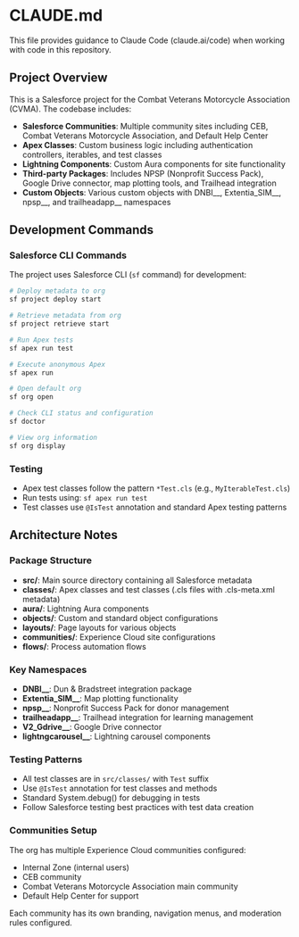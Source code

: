 # CLAUDE.md

This file provides guidance to Claude Code (claude.ai/code) when working with code in this repository.

## Project Overview

This is a Salesforce project for the Combat Veterans Motorcycle Association (CVMA). The codebase includes:

- **Salesforce Communities**: Multiple community sites including CEB, Combat Veterans Motorcycle Association, and Default Help Center
- **Apex Classes**: Custom business logic including authentication controllers, iterables, and test classes
- **Lightning Components**: Custom Aura components for site functionality
- **Third-party Packages**: Includes NPSP (Nonprofit Success Pack), Google Drive connector, map plotting tools, and Trailhead integration
- **Custom Objects**: Various custom objects with DNBI__, Extentia_SIM__, npsp__, and trailheadapp__ namespaces

## Development Commands

### Salesforce CLI Commands
The project uses Salesforce CLI (`sf` command) for development:

```bash
# Deploy metadata to org
sf project deploy start

# Retrieve metadata from org  
sf project retrieve start

# Run Apex tests
sf apex run test

# Execute anonymous Apex
sf apex run

# Open default org
sf org open

# Check CLI status and configuration
sf doctor

# View org information
sf org display
```

### Testing
- Apex test classes follow the pattern `*Test.cls` (e.g., `MyIterableTest.cls`)
- Run tests using: `sf apex run test`
- Test classes use `@IsTest` annotation and standard Apex testing patterns

## Architecture Notes

### Package Structure
- **src/**: Main source directory containing all Salesforce metadata
- **classes/**: Apex classes and test classes (.cls files with .cls-meta.xml metadata)
- **aura/**: Lightning Aura components
- **objects/**: Custom and standard object configurations
- **layouts/**: Page layouts for various objects
- **communities/**: Experience Cloud site configurations
- **flows/**: Process automation flows

### Key Namespaces
- **DNBI__**: Dun & Bradstreet integration package
- **Extentia_SIM__**: Map plotting functionality 
- **npsp__**: Nonprofit Success Pack for donor management
- **trailheadapp__**: Trailhead integration for learning management
- **V2_Gdrive__**: Google Drive connector
- **lightngcarousel__**: Lightning carousel components

### Testing Patterns
- All test classes are in `src/classes/` with `Test` suffix
- Use `@IsTest` annotation for test classes and methods
- Standard System.debug() for debugging in tests
- Follow Salesforce testing best practices with test data creation

### Communities Setup
The org has multiple Experience Cloud communities configured:
- Internal Zone (internal users)
- CEB community 
- Combat Veterans Motorcycle Association main community
- Default Help Center for support

Each community has its own branding, navigation menus, and moderation rules configured.